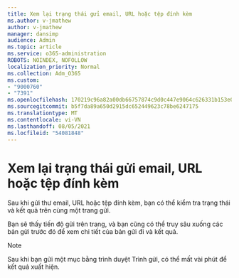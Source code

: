 ```yaml
---
title: Xem lại trạng thái gửi email, URL hoặc tệp đính kèm
ms.author: v-jmathew
author: v-jmathew
manager: dansimp
audience: Admin
ms.topic: article
ms.service: o365-administration
ROBOTS: NOINDEX, NOFOLLOW
localization_priority: Normal
ms.collection: Adm_O365
ms.custom:
- "9000760"
- "7391"
ms.openlocfilehash: 170219c96a82a00db66757874c9d0c447e9064c626331b153e070ad9010f7e7b
ms.sourcegitcommit: b5f7da89a650d2915dc652449623c78be6247175
ms.translationtype: MT
ms.contentlocale: vi-VN
ms.lasthandoff: 08/05/2021
ms.locfileid: "54081848"
---
```

# <a name="review-the-status-of-an-email-url-or-attachment-submission"></a>Xem lại trạng thái gửi email, URL hoặc tệp đính kèm

Sau khi gửi thư email, URL hoặc tệp đính kèm, bạn có thể kiểm tra trạng thái và kết quả trên cùng một trang gửi.

Bạn sẽ thấy tiến độ gửi trên trang, và bạn cũng có thể truy sâu xuống các bản gửi trước đó để xem chi tiết của bản gửi đi và kết quả.

> [!NOTE]
> Sau khi bạn gửi một mục bằng trình duyệt Trình gửi, có thể mất vài phút để kết quả xuất hiện.
